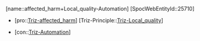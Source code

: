 ﻿---
type: TrizContradiction
aliases:
- affected_harm+Local_quality-Automation
license: CC BY-SA 4.0
copyright: https://github.com/SpocWeb
IsDeleted: false
IsReadOnly: false
Confidential: public
tags: 
- Triz/Contradiction
---
[name::affected_harm+Local_quality-Automation]
[SpocWebEntityId::25710]
+ [pro::[Triz-affected_harm](tech/Triz/Parameter/Triz-affected_harm.md)]
[Triz-Principle::[Triz-Local_quality](tech/Triz/Principle/Triz-Local_quality.md)]
- [con::[Triz-Automation](tech/Triz/Parameter/Triz-Automation.md)]

